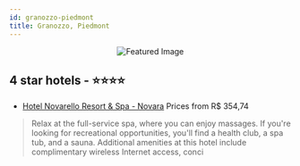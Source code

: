 ```yaml
---
id: granozzo-piedmont
title: Granozzo, Piedmont
---
```


<center><img src="https://i.travelapi.com/hotels/12000000/11720000/11712900/11712877/7a878c73_z.jpg" alt="Featured Image" /></center>


##  4 star hotels - ⭐️⭐️⭐️⭐️

-    [Hotel Novarello Resort & Spa - Novara](https://us.hurb.com/hotels/granozzo/hotel-novarello-resort-spa-novara-JNP-JP283872?cmp=18055) Prices from R$ 354,74
   > Relax at the full-service spa, where you can enjoy massages. If you're looking for recreational opportunities, you'll find a health club, a spa tub, and a sauna. Additional amenities at this hotel include complimentary wireless Internet access, conci
